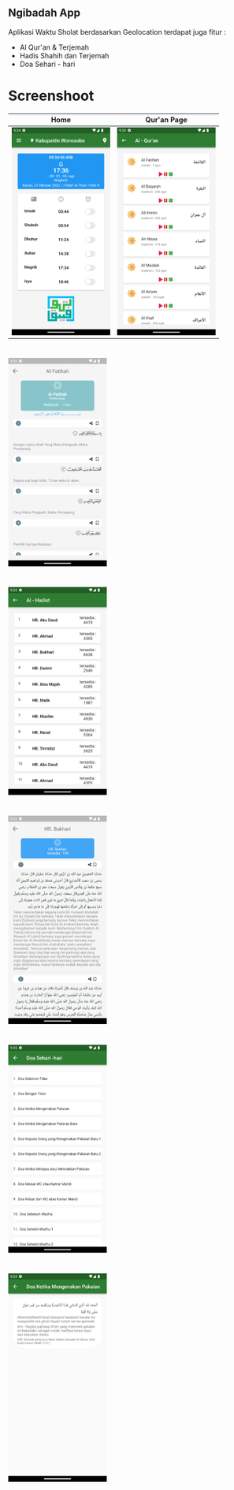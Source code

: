 ## Ngibadah App

Aplikasi Waktu Sholat berdasarkan Geolocation
terdapat juga fitur :

- Al Qur'an & Terjemah
- Hadis Shahih dan Terjemah
- Doa Sehari - hari

# Screenshoot
| Home      | Qur'an Page     |
|-----------|-----------|
| <img src='assets/screenshoot/home.png' width='200'>  | <img src='assets/screenshoot/quran.png' width='200'>  |


#

<img src='assets/screenshoot/quran_detail.png' width='200'>

#

<img src='assets/screenshoot/hadis.png' width='200'>

#

<img src='assets/screenshoot/hadis_detail.png' width='200'>

#

<img src='assets/screenshoot/doa.png' width='200'>

#

<img src='assets/screenshoot/doa_detail.png' width='200'>
